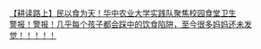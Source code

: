   
[【耕读路上】民以食为天！华中农业大学实践队聚焦校园食堂卫生](http://www.dianyue.me/archives/232/2ytspu4rrvwx8s2k/)  
[警报！警报！几乎每个孩子都会踩中的饮食陷阱，至今很多妈妈还未发觉！！！！！](http://www.dianyue.me/archives/090/zmbvj8d7h7kjjuyb/)
